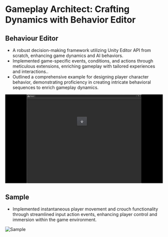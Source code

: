 # Gameplay Architect: Crafting Dynamics with Behavior Editor

## Behaviour Editor
* A robust decision-making framework utilizing Unity Editor API from scratch, enhancing game dynamics and AI behaviors.
* Implemented game-specific events, conditions, and actions through meticulous extensions, enriching gameplay with tailored experiences and interactions..
* Outlined a comprehensive example for designing player character behavior, demonstrating proficiency in creating intricate behavioral sequences to enrich gameplay dynamics.

![Sample](Videos/BehaviourDesign.gif) 

## Sample 
* Implemented instantaneous player movement and crouch functionality through streamlined input action events, enhancing player control and immersion within the game environment.

![Sample](Videos/GamePlay.gif) 
